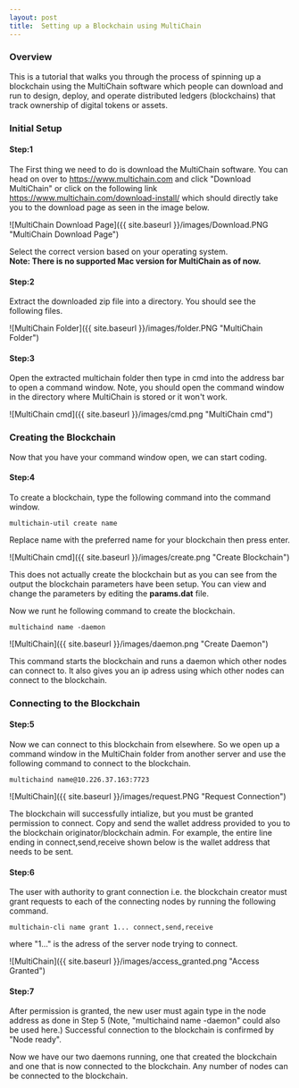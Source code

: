 ```yaml
---
layout: post
title:  Setting up a Blockchain using MultiChain
---
```


### Overview
This is a tutorial that walks you through the process of spinning up a blockchain using the MultiChain software
which people can download and run to design, deploy, and operate distributed ledgers (blockchains) that track
ownership of digital tokens or assets.

### Initial Setup
#### Step:1  
The First thing we need to do is download the MultiChain software.
You can head on over to <https://www.multichain.com> and click "Download MultiChain" or 
click on the following link <https://www.multichain.com/download-install/>
which should directly take you to the download page as seen in the image below.  
  

![MultiChain Download Page]({{ site.baseurl }}/images/Download.PNG "MultiChain Download Page")

Select the correct version based on your operating system.   
**Note: There is no supported Mac version for MultiChain as of now.**

#### Step:2  
Extract the downloaded zip file into a directory. You should see the following files.
  
![MultiChain Folder]({{ site.baseurl }}/images/folder.PNG "MultiChain Folder")

#### Step:3
Open the extracted multichain folder then type in cmd into the address bar to open a command window. Note,
you should open the command window in the directory where MultiChain is stored or it won't work.

![MultiChain cmd]({{ site.baseurl }}/images/cmd.png "MultiChain cmd")
  
  
### Creating the Blockchain
Now that you have your command window open, we can start coding.  

#### Step:4
To create a blockchain, type the following command into the command window.  

```
multichain-util create name
```  
Replace name with the preferred name for your blockchain then press enter.
  
![MultiChain cmd]({{ site.baseurl }}/images/create.png "Create Blockchain")  

This does not actually create the blockchain but as you can see from the output the blockchain parameters
have been setup. You can view and change the parameters by editing the **params.dat** file.  

Now we runt he following command to create the blockchain.

```
multichaind name -daemon
```
![MultiChain]({{ site.baseurl }}/images/daemon.png "Create Daemon")  
  
This command starts the blockchain and runs a daemon which other nodes can connect to.
It also gives you an ip adress using which other nodes can connect to the blockchain.

### Connecting to the Blockchain
#### Step:5

Now we can connect to this blockchain from elsewhere. So we open up a command window in the MultiChain folder from another server and use the following command to connect to the blockchain.

```
multichaind name@10.226.37.163:7723
```
![MultiChain]({{ site.baseurl }}/images/request.PNG "Request Connection")  

The blockchain will successfully intialize, but you must be granted permission to connect. Copy and send the wallet address provided to you to the blockchain originator/blockchain admin. For example, the entire line ending in connect,send,receive shown below is the wallet address that needs to be sent.

#### Step:6
The user with authority to grant connection i.e. the blockchain creator must grant requests to each of the connecting nodes by running the following command.

```
multichain-cli name grant 1... connect,send,receive
```
where "1..." is the adress of the server node trying to connect.  

![MultiChain]({{ site.baseurl }}/images/access_granted.png "Access Granted")

#### Step:7
After permission is granted, the new user must again type in the node address as done in Step 5 (Note, "multichaind name -daemon" could also be used here.) Successful connection to the blockchain is confirmed by "Node ready".  

Now we have our two daemons running, one that created the blockchain and one that is now connected to the blockchain. Any number of nodes can be connected to the blockchain. 


  



  








  










